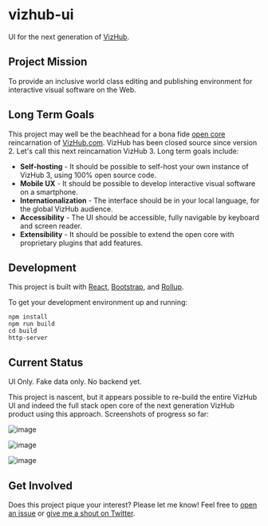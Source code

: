 # vizhub-ui

UI for the next generation of [VizHub](https://vizhub.com/).

## Project Mission

To provide an inclusive world class editing and publishing environment for interactive visual software on the Web.

## Long Term Goals

This project may well be the beachhead for a bona fide [open core](https://medium.com/open-consensus/2-open-core-definition-examples-tradeoffs-e4d0c044da7c) reincarnation of [VizHub.com](https://vizhub.com/). VizHub has been closed source since version 2. Let's call this next reincarnation VizHub 3. Long term goals include:

- **Self-hosting** - It should be possible to self-host your own instance of VizHub 3, using 100% open source code.
- **Mobile UX** - It should be possible to develop interactive visual software on a smartphone.
- **Internationalization** - The interface should be in your local language, for the global VizHub audience.
- **Accessibility** - The UI should be accessible, fully navigable by keyboard and screen reader.
- **Extensibility** - It should be possible to extend the open core with proprietary plugins that add features.

## Development

This project is built with [React](https://reactjs.org/), [Bootstrap](https://getbootstrap.com/), and [Rollup](https://rollupjs.org/guide/en/).

To get your development environment up and running:

```
npm install
npm run build
cd build
http-server
```

## Current Status

UI Only. Fake data only. No backend yet.

This project is nascent, but it appears possible to re-build the entire VizHub UI and indeed the full stack open core of the next generation VizHub product using this approach. Screenshots of progress so far:

![image](https://user-images.githubusercontent.com/68416/144443632-db541593-580d-4a29-8eb3-4a106d003d06.png)

![image](https://user-images.githubusercontent.com/68416/144440084-c8e8cc88-8f5e-4dae-ab51-b70bdd98ac52.png)

![image](https://user-images.githubusercontent.com/68416/144441943-ab3f46d0-0a14-4aaa-bd08-8d22bf1f148f.png)

## Get Involved

Does this project pique your interest? Please let me know! Feel free to [open an issue](https://github.com/vizhub-open-core/vizhub-ui/issues) or [give me a shout on Twitter](https://twitter.com/currankelleher).
